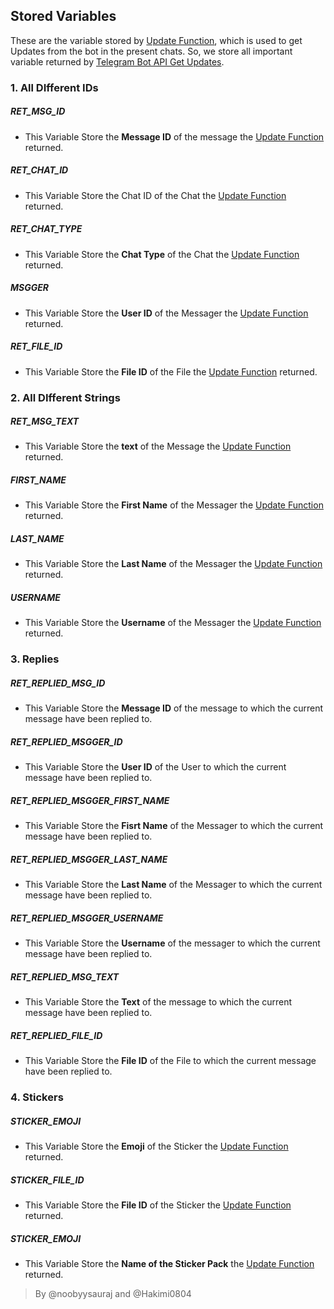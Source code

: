 ## Stored Variables
These are the variable stored by [Update Function](https://github.com/noobyysauraj/telegram_bash_bot/blob/cad053027990836c8d5730cc3f2f7a66dc912a8c/util.sh#L187), which is used to get Updates from the bot in the present chats. So, we store all important variable returned by [Telegram Bot API Get Updates](https://core.telegram.org/bots/api#getting-updates).

### 1. All DIfferent IDs

##### RET_MSG_ID

- This Variable Store the __Message ID__ of the message the [Update Function](https://github.com/noobyysauraj/telegram_bash_bot/blob/cad053027990836c8d5730cc3f2f7a66dc912a8c/util.sh#L187) returned.

##### RET_CHAT_ID

- This Variable Store the Chat ID of the Chat the [Update Function](https://github.com/noobyysauraj/telegram_bash_bot/blob/cad053027990836c8d5730cc3f2f7a66dc912a8c/util.sh#L187) returned.

##### RET_CHAT_TYPE

- This Variable Store the __Chat Type__ of the Chat the [Update Function](https://github.com/noobyysauraj/telegram_bash_bot/blob/cad053027990836c8d5730cc3f2f7a66dc912a8c/util.sh#L187) returned.

##### MSGGER

- This Variable Store the __User ID__ of the Messager the [Update Function](https://github.com/noobyysauraj/telegram_bash_bot/blob/cad053027990836c8d5730cc3f2f7a66dc912a8c/util.sh#L187) returned.

##### RET_FILE_ID

- This Variable Store the __File ID__ of the File the [Update Function](https://github.com/noobyysauraj/telegram_bash_bot/blob/cad053027990836c8d5730cc3f2f7a66dc912a8c/util.sh#L187) returned.

### 2. All DIfferent Strings

##### RET_MSG_TEXT

- This Variable Store the __text__ of the Message the [Update Function](https://github.com/noobyysauraj/telegram_bash_bot/blob/cad053027990836c8d5730cc3f2f7a66dc912a8c/util.sh#L187) returned.

##### FIRST_NAME

- This Variable Store the __First Name__ of the Messager the [Update Function](https://github.com/noobyysauraj/telegram_bash_bot/blob/cad053027990836c8d5730cc3f2f7a66dc912a8c/util.sh#L187) returned.

##### LAST_NAME

- This Variable Store the __Last Name__ of the Messager the [Update Function](https://github.com/noobyysauraj/telegram_bash_bot/blob/cad053027990836c8d5730cc3f2f7a66dc912a8c/util.sh#L187) returned.

##### USERNAME

- This Variable Store the __Username__ of the Messager the [Update Function](https://github.com/noobyysauraj/telegram_bash_bot/blob/cad053027990836c8d5730cc3f2f7a66dc912a8c/util.sh#L187) returned.

### 3. Replies


##### RET_REPLIED_MSG_ID

- This Variable Store the __Message ID__ of the message to which the current message have been replied to.

##### RET_REPLIED_MSGGER_ID

- This Variable Store the __User ID__ of the User to which the current message have been replied to.

##### RET_REPLIED_MSGGER_FIRST_NAME

- This Variable Store the __Fisrt Name__ of the Messager to which the current message have been replied to.

##### RET_REPLIED_MSGGER_LAST_NAME

- This Variable Store the __Last Name__ of the Messager to which the current message have been replied to.

##### RET_REPLIED_MSGGER_USERNAME

- This Variable Store the __Username__ of the messager to which the current message have been replied to.

##### RET_REPLIED_MSG_TEXT

- This Variable Store the __Text__ of the message to which the current message have been replied to.

##### RET_REPLIED_FILE_ID

- This Variable Store the __File ID__ of the File to which the current message have been replied to.

### 4. Stickers

##### STICKER_EMOJI

- This Variable Store the __Emoji__ of the Sticker the [Update Function](https://github.com/noobyysauraj/telegram_bash_bot/blob/cad053027990836c8d5730cc3f2f7a66dc912a8c/util.sh#L187) returned.

##### STICKER_FILE_ID

- This Variable Store the __File ID__ of the Sticker the [Update Function](https://github.com/noobyysauraj/telegram_bash_bot/blob/cad053027990836c8d5730cc3f2f7a66dc912a8c/util.sh#L187) returned.

##### STICKER_EMOJI

- This Variable Store the __Name of the Sticker Pack__ the [Update Function](https://github.com/noobyysauraj/telegram_bash_bot/blob/cad053027990836c8d5730cc3f2f7a66dc912a8c/util.sh#L187) returned.

> By @noobyysauraj and @Hakimi0804

